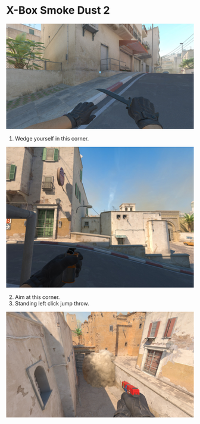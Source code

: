 # X-Box Smoke Dust 2

![Position](./pos.jpg)

1. Wedge yourself in this corner.

![Aim](./aim.jpg)

2. Aim at this corner.
3. Standing left click jump throw.

![result](./res.jpg)
